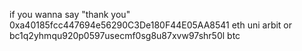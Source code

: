 if you wanna say "thank you" 0xa40185fcc447694e56290C3De180F44E05AA8541 eth uni arbit or bc1q2yhmqu920p0597usecmf0sg8u87xvw97shr50l btc
